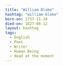 ```yaml
---
title: "William Blake"
hashtag: "william-blake"
born-on: 1757-11-28
died-on: 1827-08-12
layout: hashtag
tags:
  - English
  - Poet
  - Writer
  - Human Being
  - dead at the moment
---
```

